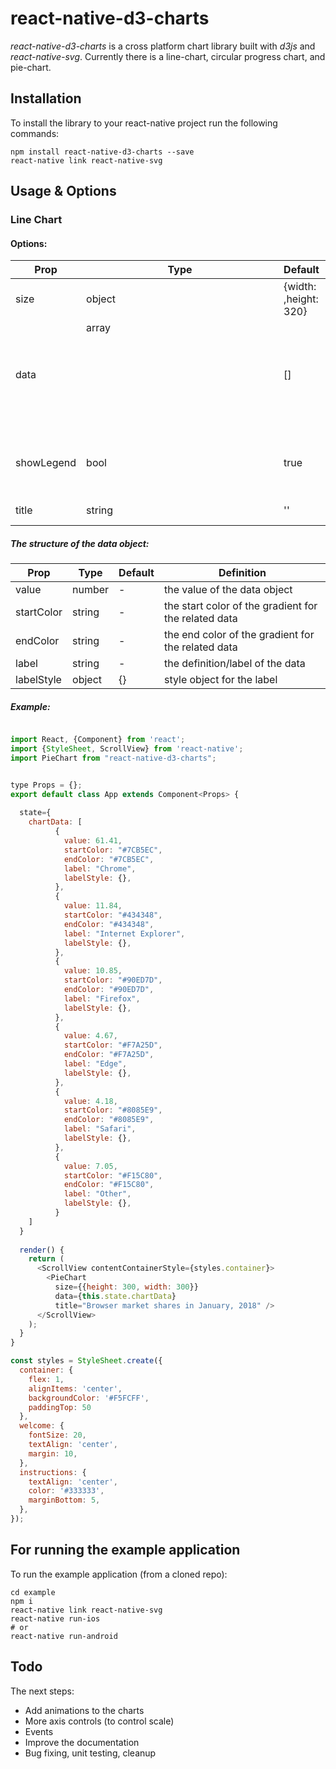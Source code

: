 react-native-d3-charts
=======================

*react-native-d3-charts* is a cross platform chart library built with *d3js* and *react-native-svg*. Currently 
there is a line-chart, circular progress chart, and pie-chart. 
 
## Installation

To install the library to your react-native project run the following commands:

```
npm install react-native-d3-charts --save
react-native link react-native-svg
```

## Usage & Options

### Line Chart

#### Options: 

| Prop | Type | Default | Definition |
|-----|--------|----|-------|
| size | object | {width: <Device Width>,height: 320} | width and height of the chart |
| data |array<object>| [<Browser usage statistics>]| the data object explained below  |
| showLegend |bool| true | a flag to show/hide the legend of the chart  |
| title |string| '' | the title of the chart  |

##### The structure of the data object:

| Prop | Type | Default | Definition |
|-----|--------|----|-------|
| value | number | - | the value of the data object |
| startColor | string| - | the start color of the gradient for the related data   |
| endColor | string | - | the end color of the gradient for the related data |
| label | string | - | the definition/label of the data  |
| labelStyle | object | {} | style object for the label  |

##### Example:

````javascript

import React, {Component} from 'react';
import {StyleSheet, ScrollView} from 'react-native';
import PieChart from "react-native-d3-charts";


type Props = {};
export default class App extends Component<Props> {
  
  state={
    chartData: [
          {
            value: 61.41,
            startColor: "#7CB5EC",
            endColor: "#7CB5EC",
            label: "Chrome",
            labelStyle: {},
          },
          {
            value: 11.84,
            startColor: "#434348",
            endColor: "#434348",
            label: "Internet Explorer",
            labelStyle: {},
          },
          {
            value: 10.85,
            startColor: "#90ED7D",
            endColor: "#90ED7D",
            label: "Firefox",
            labelStyle: {},
          },
          {
            value: 4.67,
            startColor: "#F7A25D",
            endColor: "#F7A25D",
            label: "Edge",
            labelStyle: {},
          },
          {
            value: 4.18,
            startColor: "#8085E9",
            endColor: "#8085E9",
            label: "Safari",
            labelStyle: {},
          },
          {
            value: 7.05,
            startColor: "#F15C80",
            endColor: "#F15C80",
            label: "Other",
            labelStyle: {},
          }
    ]
  }
  
  render() {
    return (
      <ScrollView contentContainerStyle={styles.container}>
        <PieChart 
          size={{height: 300, width: 300}} 
          data={this.state.chartData} 
          title="Browser market shares in January, 2018" />
      </ScrollView>
    );
  }
}

const styles = StyleSheet.create({
  container: {
    flex: 1,
    alignItems: 'center',
    backgroundColor: '#F5FCFF',
    paddingTop: 50
  },
  welcome: {
    fontSize: 20,
    textAlign: 'center',
    margin: 10,
  },
  instructions: {
    textAlign: 'center',
    color: '#333333',
    marginBottom: 5,
  },
});

````


## For running the example application

To run the example application (from a cloned repo):

```
cd example
npm i
react-native link react-native-svg
react-native run-ios
# or
react-native run-android
```

## Todo

The next steps:
+ Add animations to the charts
+ More axis controls (to control scale)
+ Events
+ Improve the documentation
+ Bug fixing, unit testing, cleanup


